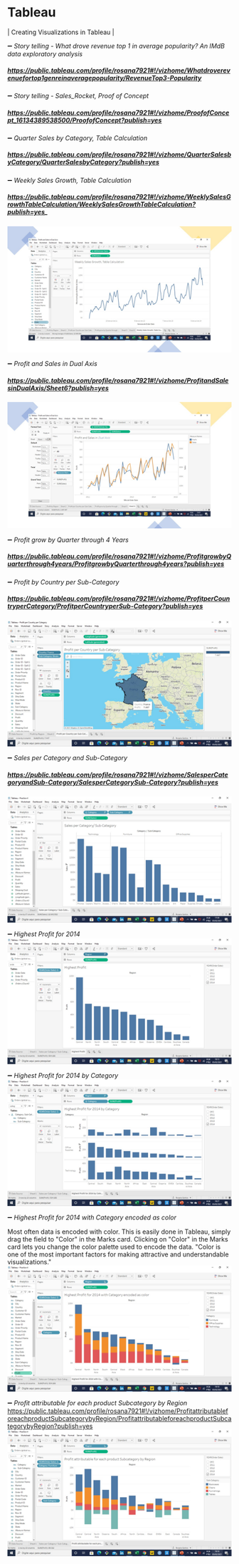 # Tableau

| Creating Visualizations in Tableau  |

:heavy_minus_sign:  _Story telling - What drove revenue top 1 in average popularity? An IMdB data exploratory analysis_
##### https://public.tableau.com/profile/rosana7921#!/vizhome/Whatdroverevenuefortop1genreinaveragepopularity/RevenueTop3-Popularity


:heavy_minus_sign:  _Story telling - Sales_Rocket, Proof of Concept_
##### https://public.tableau.com/profile/rosana7921#!/vizhome/ProofofConcept_16134389538500/ProofofConcept?publish=yes


:heavy_minus_sign:  _Quarter Sales by Category, Table Calculation_
##### https://public.tableau.com/profile/rosana7921#!/vizhome/QuarterSalesbyCategory/QuarterSalesbyCategory?publish=yes


:heavy_minus_sign:  _Weekly Sales Growth, Table Calculation_
##### https://public.tableau.com/profile/rosana7921#!/vizhome/WeeklySalesGrowthTableCalculation/WeeklySalesGrowthTableCalculation?publish=yes_ 
![Tableau]( https://github.com/RosanaFSS/Tableau/blob/main/Intro%20to%20Data%20Visualization/Weekly%20Sales%20Growth%2C%20Table%20Calculation.jpg )


:heavy_minus_sign:  _Profit and Sales in Dual Axis_ 
##### https://public.tableau.com/profile/rosana7921#!/vizhome/ProfitandSalesinDualAxis/Sheet6?publish=yes
![Tableau]( https://github.com/RosanaFSS/Tableau/blob/main/Intro%20to%20Data%20Visualization/Profit%20and%20Sales%20in%20Dual%20Axis.jpg )


:heavy_minus_sign:  _Profit grow by Quarter through 4 Years_ 
##### https://public.tableau.com/profile/rosana7921#!/vizhome/ProfitgrowbyQuarterthrough4years/ProfitgrowbyQuarterthrough4years?publish=yes


:heavy_minus_sign:  _Profit by Country per Sub-Category_ 
##### https://public.tableau.com/profile/rosana7921#!/vizhome/ProfitperCountryperCategory/ProfitperCountryperSub-Category?publish=yes
![Tableau]( https://github.com/RosanaFSS/Tableau/blob/main/Intro%20to%20Data%20Visualization/Profit%20for%20%20Binders%20in%20France.jpg )


:heavy_minus_sign:  _Sales per Category and Sub-Category_ 
##### https://public.tableau.com/profile/rosana7921#!/vizhome/SalesperCategoryandSub-Category/SalesperCategorySub-Category?publish=yes
![Tableau]( https://github.com/RosanaFSS/Tableau/blob/main/Intro%20to%20Data%20Visualization/Sales%20per%20Category%20and%20Sub-Category.jpg )



:heavy_minus_sign:  _Highest Profit for 2014_
![Tableau]( https://github.com/RosanaFSS/Tableau/blob/main/Intro%20to%20Data%20Visualization/Highest%20Profit%20for%202014.jpg )



:heavy_minus_sign:  _Highest Profit for 2014 by Category_
![Tableau]( https://github.com/RosanaFSS/Tableau/blob/main/Intro%20to%20Data%20Visualization/Highest%20Profit%20for%202014%20by%20Category.jpg )



:heavy_minus_sign:  _Highest Profit for 2014 with Category encoded as color_

Most often data is encoded with color. This is easily done in Tableau, simply drag the field to "Color" in the Marks card. 
Clicking on "Color" in the Marks card lets you change the color palette used to encode the data.
"Color is one of the most important factors for making attractive and understandable visualizations."
![Tableau]( https://github.com/RosanaFSS/Tableau/blob/main/Intro%20to%20Data%20Visualization/Highest%20Profit%20for%202014%20with%20Category%20encoded%20as%20color.jpg )




:heavy_minus_sign:  _Profit attributable for each product Subcategory by Region_
https://public.tableau.com/profile/rosana7921#!/vizhome/ProfitattributableforeachproductSubcategorybyRegion/ProfitattributableforeachproductSubcategorybyRegion?publish=yes
![Tableau]( https://github.com/RosanaFSS/Tableau/blob/main/Intro%20to%20Data%20Visualization/Profit%20attributable%20for%20each%20product%20Subcategory%20by%20Region.jpg )
